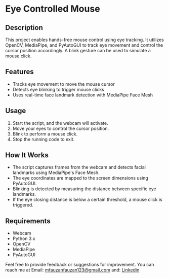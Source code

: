 # Eye Controlled Mouse

## Description

This project enables hands-free mouse control using eye tracking. It utilizes OpenCV, MediaPipe, and PyAutoGUI to track eye movement and control the cursor position accordingly. A blink gesture can be used to simulate a mouse click.

## Features

- Tracks eye movement to move the mouse cursor
- Detects eye blinking to trigger mouse clicks
- Uses real-time face landmark detection with MediaPipe Face Mesh


## Usage

1. Start the script, and the webcam will activate.
2. Move your eyes to control the cursor position.
3. Blink to perform a mouse click.
4. Stop the running code to exit.

## How It Works

- The script captures frames from the webcam and detects facial landmarks using MediaPipe's Face Mesh.
- The eye coordinates are mapped to the screen dimensions using PyAutoGUI.
- Blinking is detected by measuring the distance between specific eye landmarks.
- If the eye closing distance is below a certain threshold, a mouse click is triggered.

## Requirements

- Webcam
- Python 3.x
- OpenCV
- MediaPipe
- PyAutoGUI

Feel free to provide feedback or suggestions for improvement. You can reach me at Email: mfauzanfauzan123@gmail.com and: [Linkedin](https://www.linkedin.com/in/mfauzandsml/)
